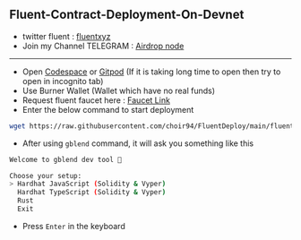 ## Fluent-Contract-Deployment-On-Devnet
- twitter fluent : [fluentxyz](https://x.com/fluentxyz)
- Join my Channel TELEGRAM : [Airdrop node](https://t.me/airdrop_node)
---
- Open [Codespace](https://github.com/codespaces) or [Gitpod](https://gitpod.io/workspaces) (If it is taking long time to open then try to open in incognito tab)
- Use Burner Wallet (Wallet which have no real funds)
- Request fluent faucet here : [Faucet Link](https://faucet.dev.thefluent.xyz/)
- Enter the below command to start deployment
```bash
wget https://raw.githubusercontent.com/choir94/FluentDeploy/main/fluent-devnet-contract.sh && chmod +x fluent-devnet-contract.sh && ./fluent-devnet-contract.sh
```
- After using `gblend` command, it will ask you something like this
```bash
Welcome to gblend dev tool 🚀

Choose your setup:
> Hardhat JavaScript (Solidity & Vyper)
  Hardhat TypeScript (Solidity & Vyper)
  Rust
  Exit
```
- Press `Enter` in the keyboard

